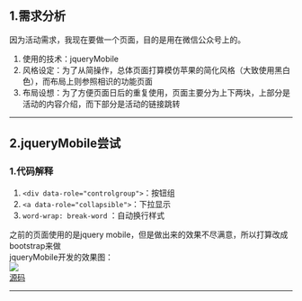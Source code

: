 ## 1.需求分析  

因为活动需求，我现在要做一个页面，目的是用在微信公众号上的。  
1. 使用的技术：jqueryMobile  
2. 风格设定：为了从简操作，总体页面打算模仿苹果的简化风格（大致使用黑白色），而布局上则参照相识的功能页面  
3. 布局设想：为了方便页面日后的重复使用，页面主要分为上下两块，上部分是活动的内容介绍，而下部分是活动的链接跳转  

---
## 2.jqueryMobile尝试  
### 1.代码解释  
1. ``<div data-role="controlgroup">``：按钮组  
2. ``<a data-role="collapsible">``：下拉显示  
3. ``word-wrap: break-word`` ：自动换行样式  

之前的页面使用的是jquery mobile，但是做出来的效果不尽满意，所以打算改成bootstrap来做  
jqueryMobile开发的效果图：  
![](../image/1.jpg)  
[源码](../SourceCode/xigua.html)

---


